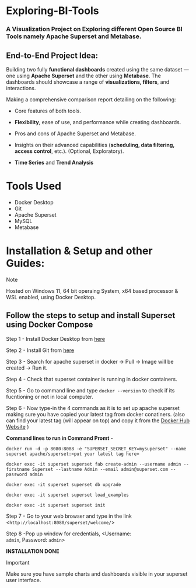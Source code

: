 # Exploring-BI-Tools
### A Visualization Project on Exploring different Open Source BI Tools namely Apache Superset and Metabase.
## End-to-End Project Idea:
Building two fully **functional dashboards** created using the same dataset  — one using **Apache Superset** and the other using **Metabase**. The dashboards should showcase a range of **visualizations, filters**, and interactions.

Making a comprehensive comparison report detailing on the following:
   - Core features of both tools.
   
   - **Flexibility**, ease of use, and performance while creating dashboards.
  
   - Pros and cons of Apache Superset and Metabase.
   
   - Insights on their advanced capabilities (**scheduling, data filtering, access control**, etc.). (Optional, Exploratory). 
   
   - **Time Series** and **Trend Analysis**


# Tools Used
- Docker Desktop
- Git
- Apache Superset
- MySQL
- Metabase


# Installation & Setup and other Guides:
>[!Note]
>Hosted on Windows 11, 64 bit operaing System, x64 based processor & WSL enabled, using Docker Desktop.
## Follow the steps to setup and install Superset using Docker Compose
Step 1 - Install Docker Desktop from [here](https://www.docker.com/products/docker-desktop/)

Step 2 - Install Git from [here](https://git-scm.com/download/win)

Step 3 - Search for apache superset in docker -> Pull -> Image will be created -> Run it. 

Step 4 - Check that superset container is running in docker containers.

Step 5 - Go to command line and type `docker --version` to check if its fucntioning or not in local computer.

Step 6 - Now type-in the 4 commands as it is to set up apache superset making sure you have copied your latest tag from docker conatiners. 
(also can find your latest tag (will appear on top) and copy it from the [Docker Hub Website](https://hub.docker.com/r/apache/superset/tags) )

**Command lines to run in Command Promt** -

`docker run -d -p 8080:8088 -e "SUPERSET_SECRET_KEY=mysuperset" --name superset apache/superset:<put your latest tag here>`

`docker exec -it superset superset fab create-admin --username admin --firstname Superset --lastname Admin --email admin@superset.com --password admin`

`docker exec -it superset superset db upgrade`

`docker exec -it superset superset load_examples`

`docker exec -it superset superset init`

Step 7 - Go to your web browser and type in the link <`http://localhost:8080/superset/welcome/`>

Step 8 -Pop up window for credentials, <Username: `admin`, Password: `admin`>

**INSTALLATION DONE**
 >[!IMPORTANT]
 >Make sure you have sample charts and dashboards visible in your superset user interface.






